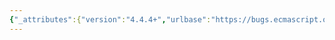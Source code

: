 ```yaml
---
{"_attributes":{"version":"4.4.4+","urlbase":"https://bugs.ecmascript.org/","maintainer":"dherman@mozilla.com"},"bug":{"bug_id":1584,"creation_ts":"2013-07-16 07:49:00 -0700","short_desc":"ToNumber should support binary and octal literals","delta_ts":"2015-07-10 08:35:05 -0700","product":"Draft for 6th Edition","component":"technical issue","version":"Rev 15: May 14, 2013 Draft","rep_platform":"All","op_sys":"All","bug_status":"RESOLVED","resolution":"DUPLICATE","dup_id":3259,"priority":"Normal","bug_severity":"enhancement","everconfirmed":true,"reporter":{"uid":"arv","name":"Erik Arvidsson"},"assigned_to":{"uid":"allen","name":"Allen Wirfs-Brock"},"cc":["claude.pache","erik.arvidsson","mathias","waldron.rick"],"long_desc":[{"commentid":4534,"comment_count":0,"who":{"uid":"arv","name":"Erik Arvidsson"},"bug_when":"2013-07-16 07:49:28 -0700","thetext":"9.1.3.1 - ToNumber Applied to the String Type\n\nThe spec needs to be updated to support OctalIntegerLiteral and BinaryIntegerLiterals in the Number function\n\nassert(3 === Number('0b11'))\nassert(63 === Number('0o77'))"},{"commentid":7803,"comment_count":1,"who":{"uid":"allen","name":"Allen Wirfs-Brock"},"bug_when":"2014-04-17 14:41:12 -0700","thetext":"At the April 2014 TC39 meeting we convinced ourselves that that it would be an undesirable breaking change for parseInt to recognize these new forms. https://github.com/rwaldron/tc39-notes/blob/master/es6/2014-04/apr-9.md#46-updates-to-parseint \n\nI don't really see why it would be any better for Number to accept them."},{"commentid":7805,"comment_count":2,"who":{"uid":"arv","name":"Erik Arvidsson"},"bug_when":"2014-04-17 16:56:32 -0700","thetext":"Number(s) has always been the reverse of Number.prototype.toString. It is used to accept valid number literals as text. Therefore it should continue to match the syntax of number literals."},{"commentid":7825,"comment_count":3,"who":{"uid":"allen","name":"Allen Wirfs-Brock"},"bug_when":"2014-04-18 13:30:22 -0700","thetext":"(In reply to comment #2)\n> Number(s) has always been the reverse of Number.prototype.toString.\n\nHow so, ES<6 N.p.toString doesn't produce HexIntegerLiteral (or legacy OctalEscapeLiteral)\n\n> It is used\n> to accept valid number literals as text. Therefore it should continue to match\n> the syntax of number literals.\n\nI don't see anything in previous editions that says that ToNumber (or the Number constructor that is defined in terms of ToNumber) matches the same syntax as the ECMAScript Language NumericLiteral.  In fact, ToNumber has always had it's own distinct grammar.\n\nJust like for parseInt, changing the ToNumber grammar could be a breaking change for some existing code."},{"commentid":7828,"comment_count":4,"who":{"uid":"arv","name":"Erik Arvidsson"},"bug_when":"2014-04-18 14:59:18 -0700","thetext":"(In reply to comment #3)\n> (In reply to comment #2)\n> > Number(s) has always been the reverse of Number.prototype.toString.\n> \n> How so, ES<6 N.p.toString doesn't produce HexIntegerLiteral (or legacy\n> OctalEscapeLiteral)\n\nYou are right. I don't know what I was thinking.\n\n> \n> > It is used\n> > to accept valid number literals as text. Therefore it should continue to match\n> > the syntax of number literals.\n> \n> I don't see anything in previous editions that says that ToNumber (or the\n> Number constructor that is defined in terms of ToNumber) matches the same\n> syntax as the ECMAScript Language NumericLiteral.  In fact, ToNumber has always\n> had it's own distinct grammar.\n\nBut these grammars have always been in sync.\n\n\n> Just like for parseInt, changing the ToNumber grammar could be a breaking\n> change for some existing code.\n\nI think it is not fair to compare with parseInt. parseInt is very lenient. It accepts any kind of junk at the end of the string. Number has always only accepted strings that fully matches the grammar."},{"commentid":10214,"comment_count":5,"who":{"uid":"arv","name":"Erik Arvidsson"},"bug_when":"2014-09-19 13:59:52 -0700","thetext":"I would like to resolve this soon. Maybe we can take this up again at the face-to-face meeting next week?"},{"commentid":10248,"comment_count":6,"who":{"uid":"mathias","name":"Mathias Bynens"},"bug_when":"2014-09-27 09:14:06 -0700","thetext":"Marking as IN_PROGRESS as per the September 23 meeting."},{"commentid":10249,"comment_count":7,"who":{"uid":"allen","name":"Allen Wirfs-Brock"},"bug_when":"2014-09-27 10:53:45 -0700","thetext":"sorry, for ES6 drafts \"IN_Progress\" means that the fix has been integrated into the editor's current working drat.\n\nSetting status back to \"Confirmed\""},{"commentid":10500,"comment_count":8,"who":{"uid":"claude.pache","name":"Claude Pache"},"bug_when":"2014-10-14 16:17:13 -0700","thetext":"Fixed in rev 28\n\n*** This bug has been marked as a duplicate of bug 3259 ***"}]}}
---
```

